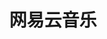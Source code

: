 ---
title: "网易云音乐"
url: "https://music.163.com"
description: "中国领先的音乐平台，提供海量音乐资源和个性化推荐"
category: "娱乐生活"
tags: ["音乐平台", "在线听歌", "个性化推荐", "音乐社区", "歌单分享"]
icon: "🎵"
---